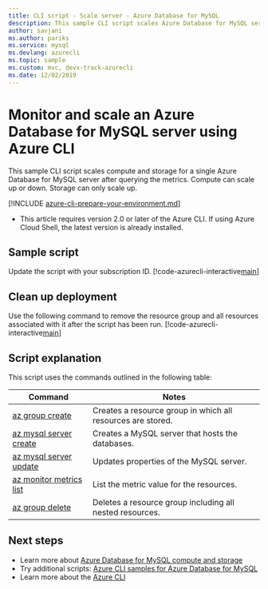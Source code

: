 ```yaml
---
title: CLI script - Scale server - Azure Database for MySQL
description: This sample CLI script scales Azure Database for MySQL server to a different performance level after querying the metrics.
author: savjani
ms.author: pariks
ms.service: mysql
ms.devlang: azurecli
ms.topic: sample
ms.custom: mvc, devx-track-azurecli
ms.date: 12/02/2019
---
```


# Monitor and scale an Azure Database for MySQL server using Azure CLI

This sample CLI script scales compute and storage for a single Azure Database for MySQL server after querying the metrics. Compute can scale up or down. Storage can only scale up.

[!INCLUDE [azure-cli-prepare-your-environment.md](../../../includes/azure-cli-prepare-your-environment.md)]

- This article requires version 2.0 or later of the Azure CLI. If using Azure Cloud Shell, the latest version is already installed. 

## Sample script
Update the script with your subscription ID.
[!code-azurecli-interactive[main](../../../cli_scripts/mysql/scale-mysql-server/scale-mysql-server.sh "Create and scale Azure Database for MySQL.")]

## Clean up deployment
Use the following command to remove the resource group and all resources associated with it after the script has been run. 
[!code-azurecli-interactive[main](../../../cli_scripts/mysql/scale-mysql-server/delete-mysql.sh  "Delete the resource group.")]

## Script explanation
This script uses the commands outlined in the following table:

| **Command** | **Notes** |
|---|---|
| [az group create](/cli/azure/group#az_group_create) | Creates a resource group in which all resources are stored. |
| [az mysql server create](/cli/azure/mysql/server#az_mysql_server_create) | Creates a MySQL server that hosts the databases. |
| [az mysql server update](/cli/azure/mysql/server#az_mysql_server_update) | Updates properties of the MySQL server. |
| [az monitor metrics list](/cli/azure/monitor/metrics#az_monitor_metrics_list) | List the metric value for the resources. |
| [az group delete](/cli/azure/group#az_group_delete) | Deletes a resource group including all nested resources. |

## Next steps
- Learn more about [Azure Database for MySQL compute and storage](../concepts-pricing-tiers.md)
- Try additional scripts: [Azure CLI samples for Azure Database for MySQL](../sample-scripts-azure-cli.md)
- Learn more about the [Azure CLI](/cli/azure)
